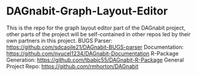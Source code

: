 # DAGnabit-Graph-Layout-Editor
This is the repo for the graph layout editor part of the DAGnabit project, other parts of the project will be self-contained in other repos led by their own partners in this project.
BUGS Parser: https://github.com/sdcaoile21/DAGnabit-BUGS-parser 
Documentation: https://github.com/nyucel1234/DAGnabit-Documentation
R-Package Generation: https://github.com/tbabic55/DAGnabit-R-Package
General Project Repo: https://github.com/rmhorton/DAGnabit
